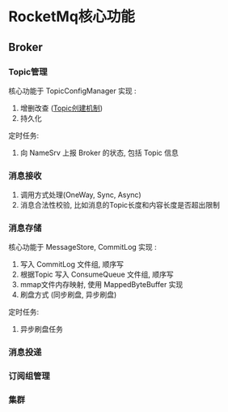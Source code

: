 # RocketMq核心功能

## Broker

### Topic管理

核心功能于 TopicConfigManager 实现 :

1. 增删改查 ([Topic创建机制](https://objcoding.com/2019/03/31/rocketmq-topic/))
2. 持久化

定时任务:

1. 向 NameSrv 上报 Broker 的状态, 包括 Topic 信息

### 消息接收

1. 调用方式处理(OneWay, Sync, Async)
2. 消息合法性校验, 比如消息的Topic长度和内容长度是否超出限制

### 消息存储

核心功能于 MessageStore, CommitLog 实现 :

1. 写入 CommitLog 文件组, 顺序写
2. 根据Topic 写入 ConsumeQueue 文件组, 顺序写
3. mmap文件内存映射, 使用 MappedByteBuffer 实现
4. 刷盘方式 (同步刷盘, 异步刷盘)

定时任务:

1. 异步刷盘任务

### 消息投递

### 订阅组管理

### 集群





